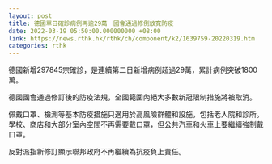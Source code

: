 ```yaml
---
layout: post
title: 德國單日確診病例再逾29萬　國會通過修例放寬防疫
date: 2022-03-19 05:50:00.000000000 +08:00
link: https://news.rthk.hk/rthk/ch/component/k2/1639759-20220319.htm
categories: rthk
---
```


德國新增297845宗確診，是連續第二日新增病例超過29萬，累計病例突破1800萬。

德國國會通過修訂後的防疫法規，全國範圍內絕大多數新冠限制措施將被取消。

佩戴口罩、檢測等基本防疫措施只適用於高風險群體和設施，包括老人院和診所。學校、商店和大部分室內空間不再需要戴口罩，但公共汽車和火車上要繼續強制戴口罩。

反對派指新修訂顯示聯邦政府不再繼續為抗疫負上責任。　
